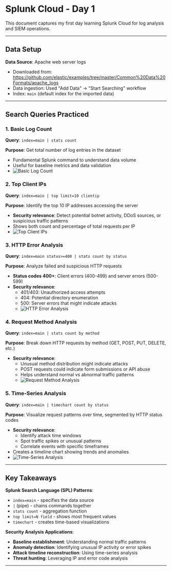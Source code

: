 # Splunk Cloud - Day 1

This document captures my first day learning Splunk Cloud for log analysis and SIEM operations.

---

## Data Setup

**Data Source**: Apache web server logs
- Downloaded from: https://github.com/elastic/examples/tree/master/Common%20Data%20Formats/apache_logs
- Data ingestion: Used "Add Data" → "Start Searching" workflow
- Index: `main` (default index for the imported data)

---

## Search Queries Practiced

### 1. Basic Log Count
**Query**: `index=main | stats count`

**Purpose**: Get total number of log entries in the dataset
- Fundamental Splunk command to understand data volume
- Useful for baseline metrics and data validation
- ![Basic Log Count](https://github.com/user-attachments/assets/105e26f2-5643-462f-9fa2-93b2f7ebad98)


### 2. Top Client IPs
**Query**: `index=main | top limit=10 clientip`

**Purpose**: Identify the top 10 IP addresses accessing the server
- **Security relevance**: Detect potential botnet activity, DDoS sources, or suspicious traffic patterns
- Shows both count and percentage of total requests per IP
- ![Top Client IPs](https://github.com/user-attachments/assets/ff302230-f810-44c1-a0d9-acc4dd067128)


### 3. HTTP Error Analysis
**Query**: `index=main status>=400 | stats count by status`

**Purpose**: Analyze failed and suspicious HTTP requests
- **Status codes 400+**: Client errors (400-499) and server errors (500-599)
- **Security relevance**: 
  - 401/403: Unauthorized access attempts
  - 404: Potential directory enumeration
  - 500: Server errors that might indicate attacks
  - ![HTTP Error Analysis](https://github.com/user-attachments/assets/cecb92e6-3671-46fd-8e4a-0abc9db33f55)

### 4. Request Method Analysis
**Query**: `index=main | stats count by method`

**Purpose**: Break down HTTP requests by method (GET, POST, PUT, DELETE, etc.)
- **Security relevance**: 
  - Unusual method distribution might indicate attacks
  - POST requests could indicate form submissions or API abuse
  - Helps understand normal vs abnormal traffic patterns
  - ![Request Method Analysis](https://github.com/user-attachments/assets/c89c234d-022e-4bea-93c3-a5b3555f8b4b)

### 5. Time-Series Analysis
**Query**: `index=main | timechart count by status`

**Purpose**: Visualize request patterns over time, segmented by HTTP status codes
- **Security relevance**: 
  - Identify attack time windows
  - Spot traffic spikes or unusual patterns
  - Correlate events with specific timeframes
- Creates a timeline chart showing trends and anomalies
- ![Time-Series Analysis](https://github.com/user-attachments/assets/d8cb41dc-b6db-4bdd-9e7f-60ccaff5067c)

---

## Key Takeaways

**Splunk Search Language (SPL) Patterns**:
- `index=main` - specifies the data source
- `|` (pipe) - chains commands together
- `stats count` - aggregation function
- `top limit=N field` - shows most frequent values
- `timechart` - creates time-based visualizations

**Security Analysis Applications**:
- **Baseline establishment**: Understanding normal traffic patterns
- **Anomaly detection**: Identifying unusual IP activity or error spikes
- **Attack timeline reconstruction**: Using time-series analysis
- **Threat hunting**: Leveraging IP and error code analysis

---
